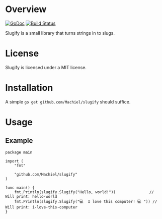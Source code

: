 # Overview
[![GoDoc](https://godoc.org/github.com/Machiel/slugify?status.svg)](https://godoc.org/github.com/Machiel/slugify)
[![Build Status](https://drone.io/github.com/Machiel/slugify/status.png)](https://drone.io/github.com/Machiel/slugify/latest)

Slugify is a small library that turns strings in to slugs.

# License
Slugify is licensed under a MIT license.

# Installation
A simple `go get github.com/Machiel/slugify` should suffice.

# Usage

## Example
	package main

	import (
		"fmt"

		"github.com/Machiel/slugify"
	)

	func main() {
		fmt.Println(slugify.Slugify("Hello, world!"))               // Will print: hello-world
		fmt.Println(slugify.Slugify("💻  I love this computer! 💻 ")) // Will print: i-love-this-computer
	}
